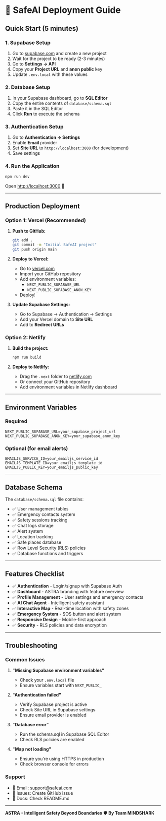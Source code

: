 # 🚀 SafeAI Deployment Guide

## Quick Start (5 minutes)

### 1. Supabase Setup
1. Go to [supabase.com](https://supabase.com) and create a new project
2. Wait for the project to be ready (2-3 minutes)
3. Go to **Settings → API**
4. Copy your **Project URL** and **anon public** key
5. Update `.env.local` with these values

### 2. Database Setup
1. In your Supabase dashboard, go to **SQL Editor**
2. Copy the entire contents of `database/schema.sql`
3. Paste it in the SQL Editor
4. Click **Run** to execute the schema

### 3. Authentication Setup
1. Go to **Authentication → Settings**
2. Enable **Email** provider
3. Set **Site URL** to `http://localhost:3000` (for development)
4. Save settings

### 4. Run the Application
```bash
npm run dev
```

Open [http://localhost:3000](http://localhost:3000) 🎉

---

## Production Deployment

### Option 1: Vercel (Recommended)

1. **Push to GitHub:**
   ```bash
   git add .
   git commit -m "Initial SafeAI project"
   git push origin main
   ```

2. **Deploy to Vercel:**
   - Go to [vercel.com](https://vercel.com)
   - Import your GitHub repository
   - Add environment variables:
     - `NEXT_PUBLIC_SUPABASE_URL`
     - `NEXT_PUBLIC_SUPABASE_ANON_KEY`
   - Deploy!

3. **Update Supabase Settings:**
   - Go to Supabase → Authentication → Settings
   - Add your Vercel domain to **Site URL**
   - Add to **Redirect URLs**

### Option 2: Netlify

1. **Build the project:**
   ```bash
   npm run build
   ```

2. **Deploy to Netlify:**
   - Drag the `.next` folder to [netlify.com](https://netlify.com)
   - Or connect your GitHub repository
   - Add environment variables in Netlify dashboard

---

## Environment Variables

### Required
```env
NEXT_PUBLIC_SUPABASE_URL=your_supabase_project_url
NEXT_PUBLIC_SUPABASE_ANON_KEY=your_supabase_anon_key
```

### Optional (for email alerts)
```env
EMAILJS_SERVICE_ID=your_emailjs_service_id
EMAILJS_TEMPLATE_ID=your_emailjs_template_id
EMAILJS_PUBLIC_KEY=your_emailjs_public_key
```

---

## Database Schema

The `database/schema.sql` file contains:
- ✅ User management tables
- ✅ Emergency contacts system
- ✅ Safety sessions tracking
- ✅ Chat logs storage
- ✅ Alert system
- ✅ Location tracking
- ✅ Safe places database
- ✅ Row Level Security (RLS) policies
- ✅ Database functions and triggers

---

## Features Checklist

- ✅ **Authentication** - Login/signup with Supabase Auth
- ✅ **Dashboard** - ASTRA branding with feature overview
- ✅ **Profile Management** - User settings and emergency contacts
- ✅ **AI Chat Agent** - Intelligent safety assistant
- ✅ **Interactive Map** - Real-time location with safety zones
- ✅ **Emergency System** - SOS button and alert system
- ✅ **Responsive Design** - Mobile-first approach
- ✅ **Security** - RLS policies and data encryption

---

## Troubleshooting

### Common Issues

1. **"Missing Supabase environment variables"**
   - Check your `.env.local` file
   - Ensure variables start with `NEXT_PUBLIC_`

2. **"Authentication failed"**
   - Verify Supabase project is active
   - Check Site URL in Supabase settings
   - Ensure email provider is enabled

3. **"Database error"**
   - Run the schema.sql in Supabase SQL Editor
   - Check RLS policies are enabled

4. **"Map not loading"**
   - Ensure you're using HTTPS in production
   - Check browser console for errors

### Support

- 📧 Email: support@safeai.com
- 🐛 Issues: Create GitHub issue
- 📖 Docs: Check README.md

---

**ASTRA - Intelligent Safety Beyond Boundaries** 🛡️
**By Team MINDSHARK**

